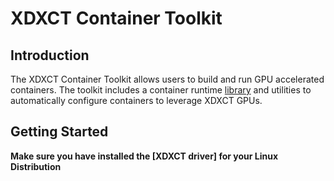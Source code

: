 # XDXCT Container Toolkit

## Introduction

The XDXCT Container Toolkit allows users to build and run GPU accelerated containers. The toolkit includes a container runtime [library](https://github.com/XDXCT/libxdxct-container) and utilities to automatically configure containers to leverage XDXCT GPUs.

## Getting Started

**Make sure you have installed the [XDXCT driver] for your Linux Distribution**

